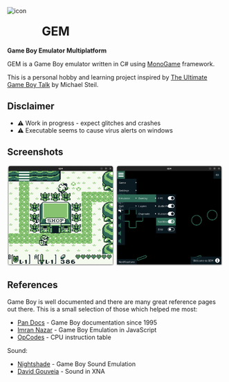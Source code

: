 <img align="left" width="80" height="80" src="GEM.Desktop/Icon.ico" alt="icon">

# GEM
**Game Boy Emulator Multiplatform**

GEM is a Game Boy emulator written in C# using [MonoGame](https://www.monogame.org/) framework.

This is a personal hobby and learning project inspired by [The Ultimate Game Boy Talk](https://media.ccc.de/v/33c3-8029-the_ultimate_game_boy_talk) by Michael Steil.

## Disclaimer
- :warning: Work in progress - expect glitches and crashes 
- :warning: Executable seems to cause virus alerts on windows

## Screenshots
<p float="left">
  <img src="screenshot01.png" width="49%" />
  <img src="screenshot02.png" width="49%" />
</p>


## References
Game Boy is well documented and there are many great reference pages out there. This is a small selection of those which helped me most:
- [Pan Docs](https://gbdev.io/pandocs/About.html) - Game Boy documentation since 1995
- [Imran Nazar](http://imrannazar.com/GameBoy-Emulation-in-JavaScript:-The-CPU) - Game Boy Emulation in JavaScript
- [OpCodes](https://gbdev.io/gb-opcodes/optables/) - CPU instruction table

Sound:
- [Nightshade](https://nightshade256.github.io/2021/03/27/gb-sound-emulation.html) - Game Boy Sound Emulation
- [David Gouveia](https://www.david-gouveia.com/creating-a-basic-synth-in-xna-part-i) - Sound in XNA
